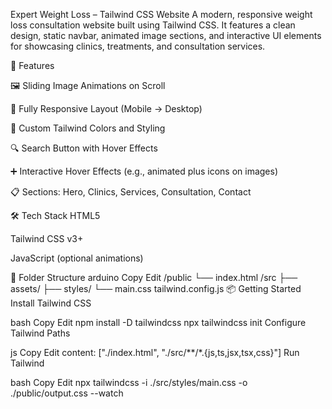 Expert Weight Loss – Tailwind CSS Website
A modern, responsive weight loss consultation website built using Tailwind CSS. It features a clean design, static navbar, animated image sections, and interactive UI elements for showcasing clinics, treatments, and consultation services.

🚀 Features

🖼️ Sliding Image Animations on Scroll

📱 Fully Responsive Layout (Mobile → Desktop)

🎨 Custom Tailwind Colors and Styling

🔍 Search Button with Hover Effects

➕ Interactive Hover Effects (e.g., animated plus icons on images)

📋 Sections: Hero, Clinics, Services, Consultation, Contact

🛠️ Tech Stack
HTML5

Tailwind CSS v3+

JavaScript (optional animations)

📁 Folder Structure
arduino
Copy
Edit
/public
  └── index.html
/src
  ├── assets/
  ├── styles/
  └── main.css
tailwind.config.js
📦 Getting Started
Install Tailwind CSS

bash
Copy
Edit
npm install -D tailwindcss
npx tailwindcss init
Configure Tailwind Paths

js
Copy
Edit
content: ["./index.html", "./src/**/*.{js,ts,jsx,tsx,css}"]
Run Tailwind

bash
Copy
Edit
npx tailwindcss -i ./src/styles/main.css -o ./public/output.css --watch
